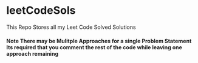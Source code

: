 # leetCodeSols
This Repo Stores all my Leet Code Solved Solutions
<br/>
#### Note There may be Mulitple Approaches for a single Problem Statement Its required that you comment the rest of the code while leaving one approach remaining
